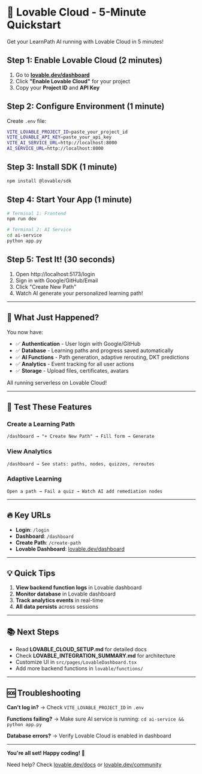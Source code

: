 # 🚀 Lovable Cloud - 5-Minute Quickstart

Get your LearnPath AI running with Lovable Cloud in 5 minutes!

## Step 1: Enable Lovable Cloud (2 minutes)

1. Go to **[lovable.dev/dashboard](https://lovable.dev/dashboard)**
2. Click **"Enable Lovable Cloud"** for your project
3. Copy your **Project ID** and **API Key**

## Step 2: Configure Environment (1 minute)

Create `.env` file:

```bash
VITE_LOVABLE_PROJECT_ID=paste_your_project_id
VITE_LOVABLE_API_KEY=paste_your_api_key
VITE_AI_SERVICE_URL=http://localhost:8000
AI_SERVICE_URL=http://localhost:8000
```

## Step 3: Install SDK (1 minute)

```bash
npm install @lovable/sdk
```

## Step 4: Start Your App (1 minute)

```bash
# Terminal 1: Frontend
npm run dev

# Terminal 2: AI Service
cd ai-service
python app.py
```

## Step 5: Test It! (30 seconds)

1. Open http://localhost:5173/login
2. Sign in with Google/GitHub/Email
3. Click "Create New Path"
4. Watch AI generate your personalized learning path!

---

## 🎯 What Just Happened?

You now have:
- ✅ **Authentication** - User login with Google/GitHub
- ✅ **Database** - Learning paths and progress saved automatically
- ✅ **AI Functions** - Path generation, adaptive rerouting, DKT predictions
- ✅ **Analytics** - Event tracking for all user actions
- ✅ **Storage** - Upload files, certificates, avatars

All running serverless on Lovable Cloud!

---

## 📱 Test These Features

### Create a Learning Path
```
/dashboard → "+ Create New Path" → Fill form → Generate
```

### View Analytics
```
/dashboard → See stats: paths, nodes, quizzes, reroutes
```

### Adaptive Learning
```
Open a path → Fail a quiz → Watch AI add remediation nodes
```

---

## 🔥 Key URLs

- **Login**: `/login`
- **Dashboard**: `/dashboard`
- **Create Path**: `/create-path`
- **Lovable Dashboard**: [lovable.dev/dashboard](https://lovable.dev/dashboard)

---

## 💡 Quick Tips

1. **View backend function logs** in Lovable dashboard
2. **Monitor database** in Lovable dashboard
3. **Track analytics events** in real-time
4. **All data persists** across sessions

---

## 📚 Next Steps

- Read **LOVABLE_CLOUD_SETUP.md** for detailed docs
- Check **LOVABLE_INTEGRATION_SUMMARY.md** for architecture
- Customize UI in `src/pages/LovableDashboard.tsx`
- Add more backend functions in `lovable/functions/`

---

## 🆘 Troubleshooting

**Can't log in?**
→ Check `VITE_LOVABLE_PROJECT_ID` in `.env`

**Functions failing?**
→ Make sure AI service is running: `cd ai-service && python app.py`

**Database errors?**
→ Verify Lovable Cloud is enabled in dashboard

---

**You're all set! Happy coding! 🎉**

Need help? Check [lovable.dev/docs](https://lovable.dev/docs) or [lovable.dev/community](https://lovable.dev/community)


